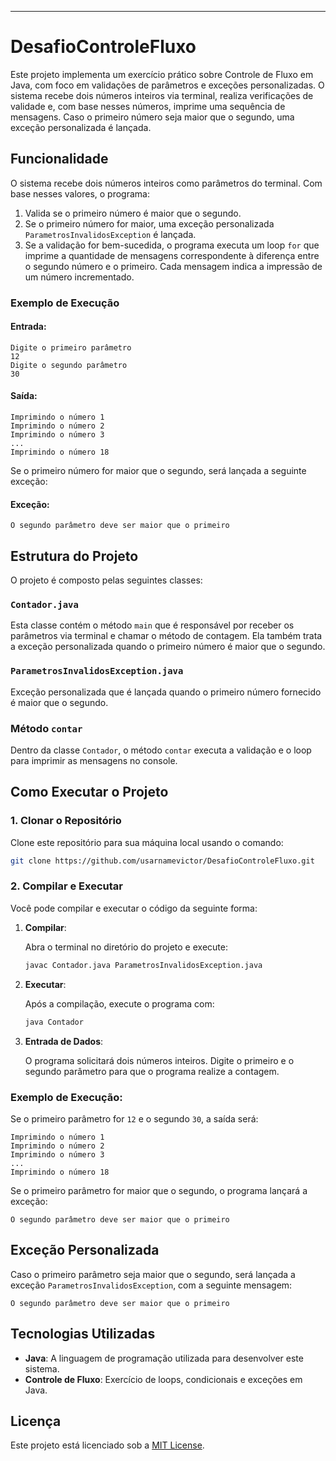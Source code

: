

---

# DesafioControleFluxo

Este projeto implementa um exercício prático sobre Controle de Fluxo em Java, com foco em validações de parâmetros e exceções personalizadas. O sistema recebe dois números inteiros via terminal, realiza verificações de validade e, com base nesses números, imprime uma sequência de mensagens. Caso o primeiro número seja maior que o segundo, uma exceção personalizada é lançada.

## Funcionalidade

O sistema recebe dois números inteiros como parâmetros do terminal. Com base nesses valores, o programa:

1. Valida se o primeiro número é maior que o segundo.
2. Se o primeiro número for maior, uma exceção personalizada `ParametrosInvalidosException` é lançada.
3. Se a validação for bem-sucedida, o programa executa um loop `for` que imprime a quantidade de mensagens correspondente à diferença entre o segundo número e o primeiro. Cada mensagem indica a impressão de um número incrementado.

### Exemplo de Execução

#### Entrada:
```
Digite o primeiro parâmetro
12
Digite o segundo parâmetro
30
```

#### Saída:
```
Imprimindo o número 1
Imprimindo o número 2
Imprimindo o número 3
...
Imprimindo o número 18
```

Se o primeiro número for maior que o segundo, será lançada a seguinte exceção:

#### Exceção:
```
O segundo parâmetro deve ser maior que o primeiro
```

## Estrutura do Projeto

O projeto é composto pelas seguintes classes:

### `Contador.java`

Esta classe contém o método `main` que é responsável por receber os parâmetros via terminal e chamar o método de contagem. Ela também trata a exceção personalizada quando o primeiro número é maior que o segundo.

### `ParametrosInvalidosException.java`

Exceção personalizada que é lançada quando o primeiro número fornecido é maior que o segundo.

### Método `contar`

Dentro da classe `Contador`, o método `contar` executa a validação e o loop para imprimir as mensagens no console.

## Como Executar o Projeto

### 1. Clonar o Repositório
Clone este repositório para sua máquina local usando o comando:

```bash
git clone https://github.com/usarnamevictor/DesafioControleFluxo.git
```

### 2. Compilar e Executar

Você pode compilar e executar o código da seguinte forma:

1. **Compilar**:

   Abra o terminal no diretório do projeto e execute:

   ```bash
   javac Contador.java ParametrosInvalidosException.java
   ```

2. **Executar**:

   Após a compilação, execute o programa com:

   ```bash
   java Contador
   ```

3. **Entrada de Dados**:

   O programa solicitará dois números inteiros. Digite o primeiro e o segundo parâmetro para que o programa realize a contagem.

### Exemplo de Execução:

Se o primeiro parâmetro for `12` e o segundo `30`, a saída será:

```
Imprimindo o número 1
Imprimindo o número 2
Imprimindo o número 3
...
Imprimindo o número 18
```

Se o primeiro parâmetro for maior que o segundo, o programa lançará a exceção:

```
O segundo parâmetro deve ser maior que o primeiro
```

## Exceção Personalizada

Caso o primeiro parâmetro seja maior que o segundo, será lançada a exceção `ParametrosInvalidosException`, com a seguinte mensagem:

```
O segundo parâmetro deve ser maior que o primeiro
```

## Tecnologias Utilizadas

- **Java**: A linguagem de programação utilizada para desenvolver este sistema.
- **Controle de Fluxo**: Exercício de loops, condicionais e exceções em Java.

## Licença

Este projeto está licenciado sob a [MIT License](LICENSE).

